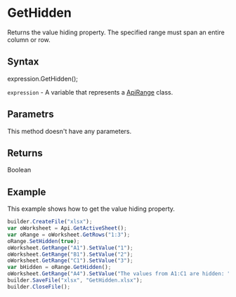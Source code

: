 # GetHidden

Returns the value hiding property. The specified range must span an entire column or row.

## Syntax

expression.GetHidden();

`expression` - A variable that represents a [ApiRange](../ApiRange.md) class.

## Parametrs

This method doesn't have any parameters.

## Returns

Boolean

## Example

This example shows how to get the value hiding property.

```javascript
builder.CreateFile("xlsx");
var oWorksheet = Api.GetActiveSheet();
var oRange = oWorksheet.GetRows("1:3");
oRange.SetHidden(true);
oWorksheet.GetRange("A1").SetValue("1");
oWorksheet.GetRange("B1").SetValue("2");
oWorksheet.GetRange("C1").SetValue("3");
var bHidden = oRange.GetHidden();
oWorksheet.GetRange("A4").SetValue("The values from A1:C1 are hidden: " + bHidden);
builder.SaveFile("xlsx", "GetHidden.xlsx");
builder.CloseFile();
```